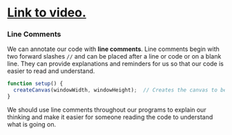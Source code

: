 # [Link to video.](https://www.youtube.com/watch?v=NstjSJnhwFI&list=PLVD25niNi0BnKbPM0lUEfNYcWixQZ98cY)

### Line Comments

We can annotate our code with **line comments**. Line comments begin with two forward slashes `//` and can be placed after a line or code or on a blank line.
They can provide explanations and reminders for us so that our code is easier to read and understand.

```js
function setup() {
  createCanvas(windowWidth, windowHeight);  // Creates the canvas to be the maximum size 
}
```

We should use line comments throughout our programs to explain our thinking and make it easier for someone reading the code to understand what is going on.
